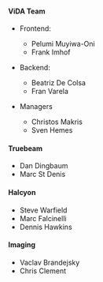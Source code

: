 
#### ViDA Team

- Frontend:
	- Pelumi Muyiwa-Oni
	- Frank Imhof

- Backend:
	- Beatriz De Colsa
	- Fran Varela
	
- Managers
	- Christos Makris
	- Sven Hemes


#### Truebeam
- Dan Dingbaum
- Marc St Denis
#### Halcyon
- Steve Warfield
- Marc Falcinelli
- Dennis Hawkins
#### Imaging
- Vaclav Brandejsky
- Chris Clement
